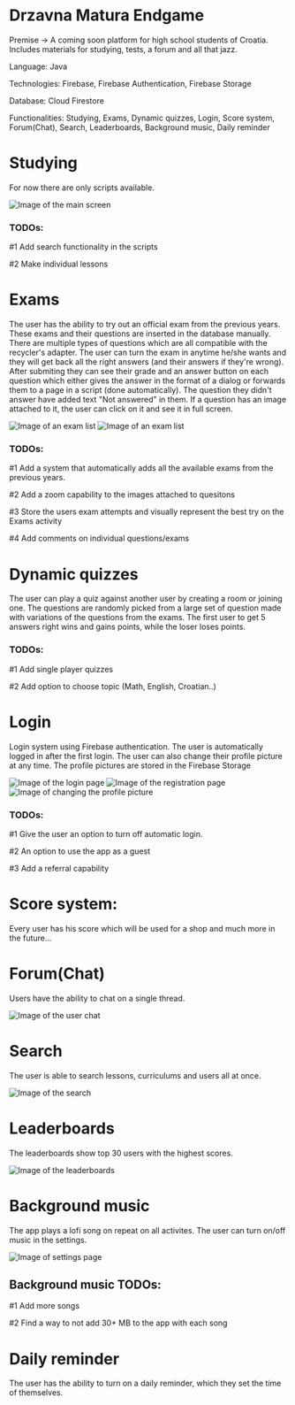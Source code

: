 # Drzavna Matura Endgame
Premise -> A coming soon platform for high school students of Croatia. Includes materials for studying, tests, a forum and all that jazz.

Language: Java

Technologies: Firebase, Firebase Authentication, Firebase Storage

Database: Cloud Firestore

Functionalities: Studying, Exams, Dynamic quizzes, Login, Score system, Forum(Chat),  Search, Leaderboards, Background music, Daily reminder



# Studying

For now there are only scripts available.

![Image of the main screen](https://cdn.discordapp.com/attachments/707574253116981274/800427262469603388/main.jpg)



### TODOs:

#1 Add search functionality in the scripts

#2 Make individual lessons



# Exams

The user has the ability to try out an official exam from the previous years. These exams and their questions are inserted in the database manually. There are multiple types of questions which are all compatible with the recycler's adapter. The user can turn the exam in anytime he/she wants and they will get back all the right answers (and their answers if they're wrong). After submiting they can see their grade and an answer button on each question which either gives the answer in the format of a dialog or forwards them to a page in a script (done automatically). The question they didn't answer have added text "Not answered" in them. If a question has an image attached to it, the user can click on it and see it in full screen.

![Image of an exam list](https://cdn.discordapp.com/attachments/707574253116981274/800427262196580392/lista_ispita.jpg)
![Image of an exam list](https://cdn.discordapp.com/attachments/707574253116981274/800427254810804305/ispit.jpg)

### TODOs:

#1 Add a system that automatically adds all the available exams from the previous years.

#2 Add a zoom capability to the images attached to quesitons

#3 Store the users exam attempts and visually represent the best try on the Exams activity

#4 Add comments on individual questions/exams


# Dynamic quizzes

The user can play a quiz against another user by creating a room or joining one. The questions are randomly picked from a large set of question made with variations of the questions from the exams. The first user to get 5 answers right wins and gains points, while the loser loses points. 


### TODOs:

#1 Add single player quizzes

#2 Add option to choose topic (Math, English, Croatian..)


# Login 

Login system using Firebase authentication. The user is automatically logged in after the first login. The user can also change their profile picture at any time. The profile pictures are stored in the Firebase Storage

![Image of the login page](https://cdn.discordapp.com/attachments/707574253116981274/800428725488975912/prijava.jpg)
![Image of the registration page](https://cdn.discordapp.com/attachments/707574253116981274/800427265640890418/registracija.jpg)
![Image of changing the profile picture](https://cdn.discordapp.com/attachments/707574253116981274/800427252608139334/crop.jpg)

### TODOs:

#1 Give the user an option to turn off automatic login.

#2 An option to use the app as a guest

#3 Add a referral capability


# Score system:

Every user has his score which will be used for a shop and much more in the future...


# Forum(Chat)

Users have the ability to chat on a single thread.


![Image of the user chat](https://cdn.discordapp.com/attachments/707574253116981274/800427256732319783/komentari.jpg)


# Search

The user is able to search lessons, curriculums and users all at once. 

![Image of the search](https://cdn.discordapp.com/attachments/707574253116981274/800427269758779442/search.jpg)


# Leaderboards

The leaderboards show top 30 users with the highest scores.

![Image of the leaderboards](https://cdn.discordapp.com/attachments/707574253116981274/800427260561063957/leaderboards.jpg)



# Background music

The app plays a lofi song on repeat on all activites. The user can turn on/off music in the settings.


![Image of settings page](https://cdn.discordapp.com/attachments/707574253116981274/800453482326917141/settings_resize.jpg)


## Background music TODOs:

#1 Add more songs

#2 Find a way to not add 30+ MB to the app with each song


# Daily reminder

The user has the ability to turn on a daily reminder, which they set the time of themselves.
